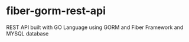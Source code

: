 # fiber-gorm-rest-api
REST API built with GO Language using GORM and Fiber Framework and MYSQL database
